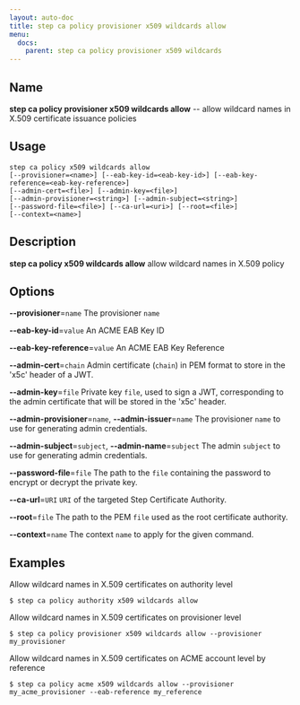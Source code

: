 ```yaml
---
layout: auto-doc
title: step ca policy provisioner x509 wildcards allow
menu:
  docs:
    parent: step ca policy provisioner x509 wildcards
---
```


## Name
**step ca policy provisioner x509 wildcards allow** -- allow wildcard names in X.509 certificate issuance policies

## Usage

```raw
step ca policy x509 wildcards allow
[--provisioner=<name>] [--eab-key-id=<eab-key-id>] [--eab-key-reference=<eab-key-reference>]
[--admin-cert=<file>] [--admin-key=<file>]
[--admin-provisioner=<string>] [--admin-subject=<string>]
[--password-file=<file>] [--ca-url=<uri>] [--root=<file>]
[--context=<name>]
```

## Description

**step ca policy x509 wildcards allow** allow wildcard names in X.509 policy

## Options


**--provisioner**=`name`
The provisioner `name`

**--eab-key-id**=`value`
An ACME EAB Key ID

**--eab-key-reference**=`value`
An ACME EAB Key Reference

**--admin-cert**=`chain`
Admin certificate (`chain`) in PEM format to store in the 'x5c' header of a JWT.

**--admin-key**=`file`
Private key `file`, used to sign a JWT, corresponding to the admin certificate that will
be stored in the 'x5c' header.

**--admin-provisioner**=`name`, **--admin-issuer**=`name`
The provisioner `name` to use for generating admin credentials.

**--admin-subject**=`subject`, **--admin-name**=`subject`
The admin `subject` to use for generating admin credentials.

**--password-file**=`file`
The path to the `file` containing the password to encrypt or decrypt the private key.

**--ca-url**=`URI`
`URI` of the targeted Step Certificate Authority.

**--root**=`file`
The path to the PEM `file` used as the root certificate authority.

**--context**=`name`
The context `name` to apply for the given command.

## Examples  

Allow wildcard names in X.509 certificates on authority level
```shell
$ step ca policy authority x509 wildcards allow
```    

Allow wildcard names in X.509 certificates on provisioner level
```shell
$ step ca policy provisioner x509 wildcards allow --provisioner my_provisioner
```    

Allow wildcard names in X.509 certificates on ACME account level by reference
```shell
$ step ca policy acme x509 wildcards allow --provisioner my_acme_provisioner --eab-reference my_reference
```

